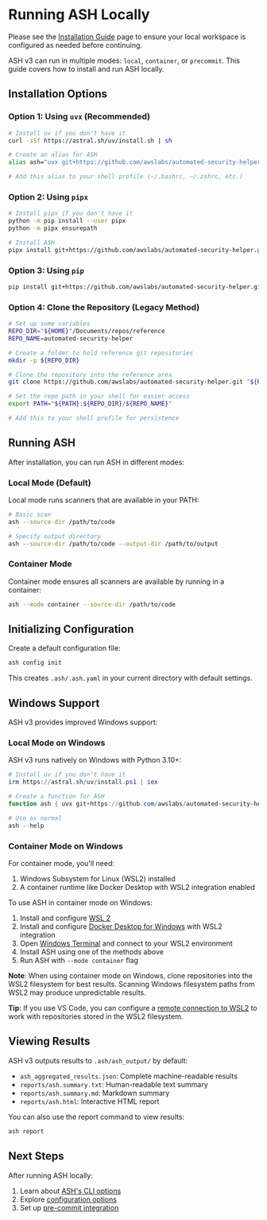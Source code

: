 # Running ASH Locally

Please see the [Installation Guide](../docs/installation-guide.md) page to ensure your local workspace is configured as needed before continuing.

ASH v3 can run in multiple modes: `local`, `container`, or `precommit`. This guide covers how to install and run ASH locally.

## Installation Options

### Option 1: Using `uvx` (Recommended)

```bash
# Install uv if you don't have it
curl -sSf https://astral.sh/uv/install.sh | sh

# Create an alias for ASH
alias ash="uvx git+https://github.com/awslabs/automated-security-helper.git@v3.1.2"

# Add this alias to your shell profile (~/.bashrc, ~/.zshrc, etc.)
```

### Option 2: Using `pipx`

```bash
# Install pipx if you don't have it
python -m pip install --user pipx
python -m pipx ensurepath

# Install ASH
pipx install git+https://github.com/awslabs/automated-security-helper.git@v3.1.2
```

### Option 3: Using `pip`

```bash
pip install git+https://github.com/awslabs/automated-security-helper.git@v3.1.2
```

### Option 4: Clone the Repository (Legacy Method)

```bash
# Set up some variables
REPO_DIR="${HOME}"/Documents/repos/reference
REPO_NAME=automated-security-helper

# Create a folder to hold reference git repositories
mkdir -p ${REPO_DIR}

# Clone the repository into the reference area
git clone https://github.com/awslabs/automated-security-helper.git "${REPO_DIR}/${REPO_NAME}"

# Set the repo path in your shell for easier access
export PATH="${PATH}:${REPO_DIR}/${REPO_NAME}"

# Add this to your shell profile for persistence
```

## Running ASH

After installation, you can run ASH in different modes:

### Local Mode (Default)

Local mode runs scanners that are available in your PATH:

```bash
# Basic scan
ash --source-dir /path/to/code

# Specify output directory
ash --source-dir /path/to/code --output-dir /path/to/output
```

### Container Mode

Container mode ensures all scanners are available by running in a container:

```bash
ash --mode container --source-dir /path/to/code
```

## Initializing Configuration

Create a default configuration file:

```bash
ash config init
```

This creates `.ash/.ash.yaml` in your current directory with default settings.

## Windows Support

ASH v3 provides improved Windows support:

### Local Mode on Windows

ASH v3 runs natively on Windows with Python 3.10+:

```powershell
# Install uv if you don't have it
irm https://astral.sh/uv/install.ps1 | iex

# Create a function for ASH
function ash { uvx git+https://github.com/awslabs/automated-security-helper.git@v3.1.2 $args }

# Use as normal
ash --help
```

### Container Mode on Windows

For container mode, you'll need:

1. Windows Subsystem for Linux (WSL2) installed
2. A container runtime like Docker Desktop with WSL2 integration enabled

To use ASH in container mode on Windows:

1. Install and configure [WSL 2](https://learn.microsoft.com/en-us/windows/wsl/install)
2. Install and configure [Docker Desktop for Windows](https://docs.docker.com/desktop/install/windows-install/) with WSL2 integration
3. Open [Windows Terminal](https://learn.microsoft.com/en-us/windows/terminal/install) and connect to your WSL2 environment
4. Install ASH using one of the methods above
5. Run ASH with `--mode container` flag

**Note**: When using container mode on Windows, clone repositories into the WSL2 filesystem for best results. Scanning Windows filesystem paths from WSL2 may produce unpredictable results.

**Tip**: If you use VS Code, you can configure a [remote connection to WSL2](https://learn.microsoft.com/en-us/windows/wsl/tutorials/wsl-vscode) to work with repositories stored in the WSL2 filesystem.

## Viewing Results

ASH v3 outputs results to `.ash/ash_output/` by default:

- `ash_aggregated_results.json`: Complete machine-readable results
- `reports/ash.summary.txt`: Human-readable text summary
- `reports/ash.summary.md`: Markdown summary
- `reports/ash.html`: Interactive HTML report

You can also use the report command to view results:

```bash
ash report
```

## Next Steps

After running ASH locally:

1. Learn about [ASH's CLI options](../docs/cli-reference.md)
2. Explore [configuration options](../docs/configuration-guide.md)
3. Set up [pre-commit integration](./using-ash-with-pre-commit.md)